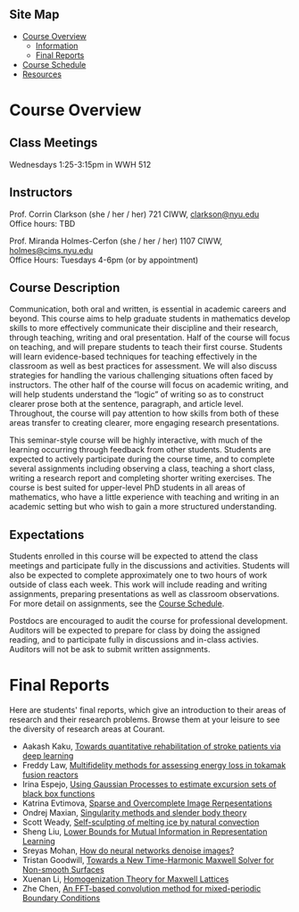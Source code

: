 <!-- Header image contins course title "Communication in Mathematics: Teaching, Writing, and Oral Presentation" -->

## Site Map
* [Course Overview](https://modelingsimulation.github.io/TeachingWriting2020/)
    * [Information](#course-overview)
    * [Final Reports](#final-reports)
* [Course Schedule](schedule.md)
* [Resources](resources.md) 


# Course Overview

## Class Meetings
Wednesdays 1:25-3:15pm in WWH 512

## Instructors
Prof. Corrin Clarkson 
(she / her / her)
721 CIWW,
clarkson@nyu.edu  
Office hours: TBD

Prof. Miranda Holmes-Cerfon 
(she / her / her)
1107 CIWW,
holmes@cims.nyu.edu  
Office Hours: Tuesdays 4-6pm (or by appointment)


## Course Description
Communication, both oral and written, is essential in academic careers and beyond. This course aims to help graduate students in mathematics develop skills to more effectively communicate their discipline and their research, through teaching, writing and oral presentation. Half of the course will focus on teaching, and will prepare students to teach their first course. Students will learn evidence-based techniques for teaching effectively in the classroom as well as best practices for assessment. We will also discuss strategies for handling the various challenging situations often faced by instructors. The other half of the course will focus on academic writing, and will help students understand the “logic” of writing so as to construct clearer prose both at the sentence, paragraph, and article level. Throughout, the course will pay attention to how skills from both of these areas transfer to creating clearer, more engaging research presentations.

This seminar-style course will be highly interactive, with much of the learning occurring through feedback from other students. Students are expected to actively participate during the course time, and to complete several assignments including observing a class, teaching a short class, writing a research report and completing shorter writing exercises. The course is best suited for upper-level PhD students in all areas of mathematics, who have a little experience with teaching and writing in an academic setting but who wish to gain a more structured understanding.

## Expectations
Students enrolled in this course will be expected to attend the class meetings and participate fully in the discussions and activities. Students will also be expected to complete approximately one to two hours of work outside of class each week. This work will include reading and writing assignments, preparing presentations as well as classroom observations. For more detail on assignments, see the [Course Schedule](schedule.md).

Postdocs are encouraged to  audit the course for professional development. Auditors will be expected to prepare for class by doing the assigned reading, and to participate fully in discussions and in-class activies. Auditors will not be ask to submit written assignments.


# Final Reports

Here are students' final reports, which give an introduction to their areas of research and their research problems. Browse them at your leisure to see the diversity of research areas at Courant. 

* Aakash Kaku, [Towards quantitative rehabilitation of stroke patients via deep learning](Resources/reports/AakashKaku.pdf)
* Freddy Law, [Multifidelity methods for assessing energy loss in tokamak fusion reactors](Resources/reports/FreddyLaw.pdf)
* Irina Espejo, [Using Gaussian Processes to estimate excursion sets of black box functions](Resources/reports/IrinaEspejo.pdf)
* Katrina Evtimova, [Sparse and Overcomplete Image Rerpesentations
](Resources/reports/KatrinaEvtimova.pdf)
* Ondrej Maxian, [Singularity methods and slender body theory](Resources/reports/OndrejMaxian.pdf)
* Scott Weady, [Self-sculpting of melting ice by natural convection](Resources/reports/ScottWeady.pdf)
* Sheng Liu, [Lower Bounds for Mutual Information in Representation Learning](Resources/reports/ShengLiu.pdf)
* Sreyas Mohan, [How do neural networks denoise images?](Resources/reports/SreyasMohan.pdf)
* Tristan Goodwill, [Towards a New Time-Harmonic Maxwell Solver for Non-smooth Surfaces](Resources/reports/TristanGoodwill.pdf)
* Xuenan Li, [Homogenization Theory for Maxwell Lattices](Resources/reports/XuenanLi.pdf)
* Zhe Chen, [An FFT-based convolution method for mixed-periodic Boundary Conditions](Resources/reports/ZheChen.pdf)



